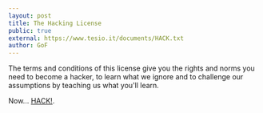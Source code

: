```yaml
---
layout: post
title: The Hacking License
public: true
external: https://www.tesio.it/documents/HACK.txt
author: GoF
---
```


The terms and conditions of this license give you the rights and norms
you need to become a hacker, to learn what we ignore and to challenge
our assumptions by teaching us what you'll learn.

Now... <a href="https://www.tesio.it/documents/HACK.txt">HACK!</a>.
